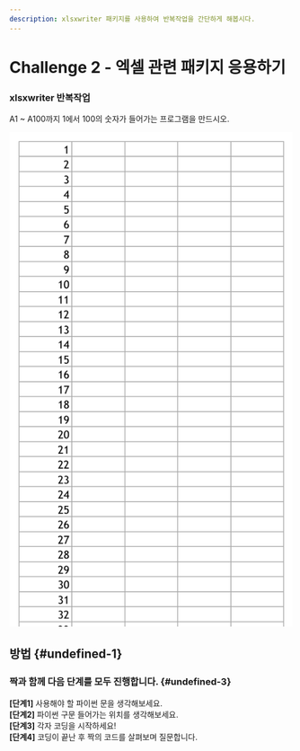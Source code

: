 ```yaml
---
description: xlsxwriter 패키지를 사용하여 반복작업을 간단하게 해봅시다.
---
```


# Challenge 2 - 엑셀 관련 패키지 응용하기

### xlsxwriter 반복작업

A1 ~ A100까지 1에서 100의 숫자가 들어가는 프로그램을 만드시오.

![practice\_xlsxwriter.py &#xACB0;&#xACFC;](../../.gitbook/assets/image%20%288%29.png)

## 방법 {#undefined-1}

### **짝과 함께 다음 단계를 모두 진행합니다.** {#undefined-3}

**\[단계1\]** 사용해야 할 파이썬 문을 생각해보세요.  
**\[단계2\]** 파이썬 구문 들어가는 위치를 생각해보세요.  
**\[단계3\]** 각자 코딩을 시작하세요!  
**\[단계4\]** 코딩이 끝난 후 짝의 코드를 살펴보며 질문합니다.


